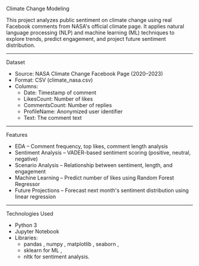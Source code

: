 Climate Change Modeling

This project analyzes public sentiment on climate change using real Facebook comments from NASA's official climate page. It applies natural language processing (NLP) and machine learning (ML) techniques to explore trends, predict engagement, and project future sentiment distribution.

---

Dataset

- Source: NASA Climate Change Facebook Page (2020–2023)
- Format: CSV (climate_nasa.csv)
- Columns:
  - Date: Timestamp of comment
  - LikesCount: Number of likes
  - CommentsCount: Number of replies
  - ProfileName: Anonymized user identifier
  - Text: The comment text

---

Features

-  EDA – Comment frequency, top likes, comment length analysis
-  Sentiment Analysis – VADER-based sentiment scoring (positive, neutral, negative)
-  Scenario Analysis – Relationship between sentiment, length, and engagement
-  Machine Learning – Predict number of likes using Random Forest Regressor
-  Future Projections – Forecast next month's sentiment distribution using linear regression

---

Technologies Used

- Python 3
- Jupyter Notebook
- Libraries:
  - pandas , numpy , matplotlib , seaborn ,
  - sklearn for ML ,
  - nltk for sentiment analysis.
